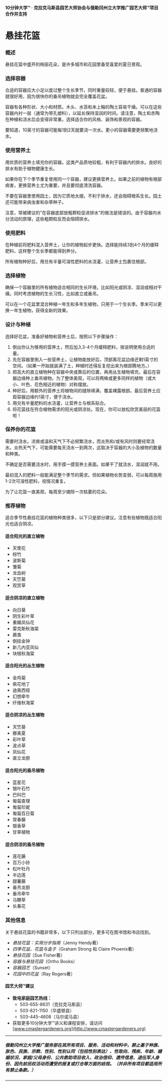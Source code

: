 #### 10分钟大学™ · 克拉克马斯县园艺大师协会与俄勒冈州立大学推广园艺大师™项目合作并支持

# 悬挂花篮

### 概述

悬挂花篮中盛开的绚丽花朵，是许多城市和花园里备受喜爱的夏日景观。

### 选择容器

合适的容器应大小足以度过整个生长季节，同时重量较轻，便于悬挂。普通的容器就很好用，因为很快你的垂吊植物就会完全覆盖花盆。

容器有各种形状、大小和材质。木头、水苔和未上釉的陶土容易干燥。可以在这些容器内衬一层（通常为带孔塑料），以延长保持湿润的时间。请注意，陶土和赤陶在种植和浇水后会变得非常重。选择适合你的风格、装饰和景观的容器。

要知道，10英寸的容器可能每1到2天就要浇一次水。更小的容器需要更频繁地浇水。

### 使用营养土

用优质的营养土填充你的容器。这类产品质地较粗，有利于容器内的排水。良好的排水有助于植物健康生长。

如果你在下个季节重复使用同一个容器，建议更换营养土。如果之前的植物有根部病害，更换营养土尤为重要，并且要彻底清洗容器。

不要在容器里使用园土，因为它质地太细，不利于排水，还会阻碍根系生长。园土还可能带来病虫害和杂草种子。

注意，常被建议的“在容器底部放粗颗粒促进排水”的做法是错误的。由于容器内水分流动的原理，这些粗颗粒反而会阻碍排水。

### 使用肥料

在种植前将肥料混入营养土，让你的植物起步更快。选择能持续3到4个月的缓释肥料，这样整个生长季都能得到养分。

所有植物种好后，用兑有半量可溶性肥料的水浇灌，让营养土包裹住根部。

### 选择植物

确保一个容器里的所有植物适合相同的生长环境，比如阳光或阴凉、湿润或相对干燥。同时考虑植物的生长习性，比如直立或垂吊。

可以在一个花盆里混合种植一年生和多年生植物，只用于一个生长季。季末可以更换一年生植物，获得全新的效果。

### 设计与种植

选择好花盆，准备好植物和营养土后，按照以下步骤操作：

1. 倒出你认为够用的营养土，然后加入3-4个月缓释肥料，按说明使用合适的量。
2. 先在容器里倒入一些营养土，让植物能放好后，顶部离花盆边缘还剩1英寸的空间。（如果一开始就装满了土，种植时还得反复挖出来为根部腾地方。）
3. 把高大的直立植物种在容器中央或靠后的位置，再用丛生植物填充，最后在容器边缘种上垂吊植物。为了整体美观，可以将两株或更多同样的植物（或大小、叶色、花色相近的植物）对称摆放。
4. 种好后，用额外的营养土将植物间的缝隙填满，覆盖裸露根部。最后营养土应距容器边缘约1英寸，便于浇水。
5. 用兑有半量肥料的水浇灌，让营养土与根系贴合。
6. 将花篮挂在符合植物需求的阳光或阴凉处。现在，你可以放松欣赏美丽的花篮啦！

### 保养你的花篮

需要时浇水。凉爽或温和天气下不必频繁浇水，而炎热和/或有风时则要经常浇水。炎热天气下，可能需要每天浇水一到两次，这取决于容器的大小及植物的数量和种类。

不确定是否需要浇水时，用手摸一摸营养土表面。如果干了就浇水，湿润就不用。

最初混入的肥料一般能满足整个季节的需求。但如果植物长势变弱，可以每周施用1-2次可溶性肥料，视情况重复。

为了让花篮一直美观，每周至少摘除一次枯萎的花朵。

### 推荐植物

适合季节性悬挂花篮的植物种类很多，以下只是部分建议。注意有些植物既适合阳光也适合阴凉。

#### 适合阳光的直立植物

- 天使花
- 棕竹
- 波斯菊
- 雏菊
- 龙血树
- 天竺葵
- 观赏草

#### 适合阴凉的直立植物

- 向日葵
- 阴生彩叶草
- 重瓣凤仙花
- 雷克斯秋海棠
- 蕨类
- 倒挂金钟
- 新几内亚凤仙
- 块根秋海棠

#### 适合阳光的丛生植物

- 金鸡菊
- 紫花地丁
- 迪奥西娅
- 幻想牵牛
- 纤维秋海棠

#### 适合阴凉的丛生植物

- 天竺葵
- 娜美夏
- 彩叶草
- 波点草
- 凤仙花
- 直立龙胆

#### 适合阳光的垂吊植物

- 蓝星花
- 银叶石竹
- 巴科巴
- 匍匐查理
- 匍匐珍妮
- 匍匐百日菊
- 常春藤
- 银香草
- 甘草植物

#### 适合阴凉的垂吊植物

- 莲花藤
- 百万小铃
- 松叶牡丹
- 半边莲
- 甜薯藤
- 垂吊龙胆
- 垂吊牵牛
- 马鞭草
- 长春花

### 其他信息

关于悬挂花篮的书籍非常多，以下只列出部分，更多可在图书馆和书店找到。

- *悬挂花篮：实用分步指南*（Jenny Hendy著）
- *四季花盆、花篮与盒子*（Graham Strong 和 Claire Phoenix著）
- *悬挂花园*（Sue Fisher著）
- *容器与悬挂花园*（Ortho Books）
- *容器园艺*（Sunset）
- *花园中的花盆*（Ray Rogers著）

#### 园艺大师™建议

- **致电家庭园艺热线：**
  - 503-655-8631（克拉克马斯县）
  - 503-821-1150（华盛顿县）
  - 503-445-4608（马尔诺马县）
- 获取更多10分钟大学™讲义和课程安排，请访问 [www.cmastergardeners.org](http://www.cmastergardeners.org)

---

##### 俄勒冈州立大学推广服务部在其所有项目、服务、活动和材料中，禁止基于种族、肤色、民族、宗教、性别、性别认同（包括性别表达）、性取向、残疾、年龄、婚姻状况、家庭/父母身份、公共救助项目收入、政治信仰、遗传信息、退伍军人身份、因先前民权活动而遭受的报复或打击等方面的歧视。（并非所有项目都适用所有禁止条款。）
---